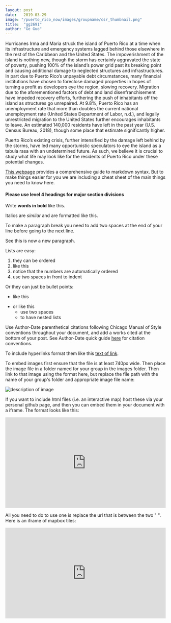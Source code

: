 ```yaml
---
layout: post
date:   2019-03-29
image: "/puerto_rico_now/images/groupname/csr_thumbnail.png"
title:  "gg2691"
author: "Ge Guo"
---
```


Hurricanes Irma and Maria struck the island of Puerto Rico at a time when its infrastructure and emergency systems lagged behind those elsewhere in the rest of the Caribbean and the United States. The impoverishment of the island is nothing new, though the storm has certainly aggravated the state of poverty, pushing 100% of the island’s power grid past its breaking point and causing additional damage to neglected structures and infrastructures. In part due to Puerto Rico’s unpayable debt circumstances, many financial institutions have chosen to foreclose damaged properties in hopes of turning a profit as developers eye the region, slowing recovery. Migration due to the aforementioned factors of debt and land disenfranchisement have impeded recovery efforts, furthering the push of inhabitants off the island as structures go unrepaired. At 9.8%, Puerto Rico has an unemployment rate that more than doubles the current national unemployment rate (United States Department of Labor, n.d.), and legally unrestricted migration to the United States further encourages inhabitants to leave. An estimated 140,000 residents have left in the past year (U.S. Census Bureau, 2018), though some place that estimate significantly higher. 


Puerto Rico’s existing crisis, further intensified by the damage left behind by the storms, have led many opportunistic speculators to eye the island as a tabula rasa with an undetermined future. As such, we believe it is crucial to study what life may look like for the residents of Puerto Rico under these potential changes. 


[This webpage](https://guides.github.com/features/mastering-markdown/) provides a comprehensive guide to markdown syntax. But to make things easier for you we are including a cheat sheet of the main things you need to know here.

#### Please use level 4 headings for major section divisions

Write **words in bold** like this.

Italics are *similar* and are formatted like this.

To make a paragraph break you need to add two spaces at the end of your line before going to the next line.

See this is now a new paragraph.

Lists are easy:
1. they can be ordered
1. like this
1. notice that the numbers are automatically ordered
  1. use two spaces in front to indent

Or they can just be bullet points:
- like this
* or like this
  - use two spaces
  - to have nested lists

Use Author-Date parenthetical citations following Chicago Manual of Style conventions throughout your document, and add a works cited at the bottom of your post. See Author-Date quick guide [here](https://www-chicagomanualofstyle-org.ezproxy.cul.columbia.edu/tools_citationguide/citation-guide-2.html) for citation conventions.

To include hyperlinks format them like this [text of link](http://c4sr.columbia.edu/).

To embed images first ensure that the file is at least 740px wide. Then place the image file in a folder named for your group in the images folder. Then link to that image using the format here, but replace the file path with the name of your group's folder and appropriate image file name:

![description of image](/puerto_rico_now/images/groupname/test2-.png)

If you want to include html files (i.e. an interactive map) host these via your personal github page, and then you can embed them in your document with a iframe. The format looks like this:

<div style="padding:56.25% 0 0 0;position:relative;"><iframe src="https://player.vimeo.com/video/290575503?title=0&byline=0&portrait=0" style="position:absolute;top:0;left:0;width:100%;height:100%;" frameborder="0"></iframe></div>

All you need to do to use one is replace the url that is between the two " ". Here is an iframe of mapbox tiles:


<div style="padding:56.25% 0 0 0;position:relative;"><iframe src="https://api.mapbox.com/styles/v1/mapbox/satellite-v9.html?title=true&access_token=pk.eyJ1IjoibWFwYm94IiwiYSI6ImNpejY4NDg1bDA1cjYzM280NHJ5NzlvNDMifQ.d6e-nNyBDtmQCVwVNivz7A#2/0/0" style="position:absolute;top:0;left:0;width:100%;height:100%;" frameborder="0"></iframe></div>

